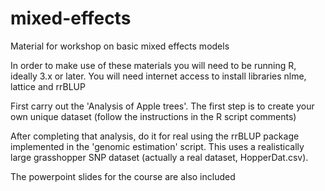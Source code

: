 mixed-effects
=============

Material for workshop on basic mixed effects models


In order to make use of these materials you will need to be running
R, ideally 3.x or later.  You will need internet access to install
libraries nlme, lattice and rrBLUP

First carry out the 'Analysis of Apple trees'.
The first step is to create your own unique dataset
(follow the instructions in the R script comments)

After completing that analysis, do it for real using the rrBLUP package
implemented in the 'genomic estimation' script. This uses a realistically
large grasshopper SNP dataset (actually a real dataset, HopperDat.csv).


The powerpoint slides for the course are also included





